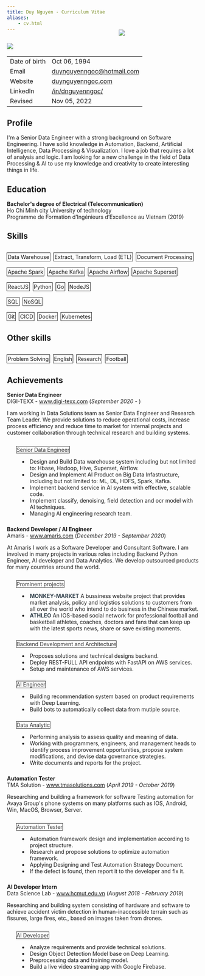 ```yaml
---
title: Duy Nguyen - Curriculum Vitae
aliases:
    - cv.html
---
```


<link rel="stylesheet" href="https://cdnjs.cloudflare.com/ajax/libs/font-awesome/4.7.0/css/font-awesome.min.css">

<div>
    <div style='display: inline-flex; list-style-type: none; padding-top: 15px;'>
        <li>
            <img src='https://visitor-badge.glitch.me/badge?page_id=dnguyenngoc.github.io-cv&left_text=Visitors'/>
        </li>
    </div>
    <div style='float:right; padding-right:10px; width:200px; margin-top:-20px'><img src='/avatar.jpeg'></img></div>

</div>

|||
|---|---|
|Date of birth | Oct 06, 1994 |
|Email | [duynguyenngoc@hotmail.com](duynguyenngoc@hotmail.com) |
|Website | [duynguyenngoc.com](https://duynguyenngoc.com/) |
|LinkedIn | [/in/dnguyenngoc/](https://www.linkedin.com/in/dnguyenngoc/) |
|Revised | Nov 05, 2022 |

## Profile

I'm a Senior Data Engineer with a strong background on Software Engineering.
I have solid knowledge in Automation, Backend, Artificial Intelligence, Data Processing & Visualization.
I love a job that requires a lot of analysis and logic. 
I am looking for a new challenge in the field of Data Processing & AI to use my knowledge and creativity to create interesting things in life.

## Education
__Bachelor's degree of Electrical (Telecommunication)__\
Ho Chi Minh city University of technology\
Programme de Formation d’Ingénieurs d’Excellence au Vietnam (2019)

## Skills
<div style='display:grid; margin-left:-10px'>

  <div style='display: inline-flex; margin-bottom: -10px;'>
    <p style="padding: 2px 2px; margin-left:10px; box-shadow: rgba(255, 255, 255, 0.2) 0px 0px 0px 1px inset, rgba(0, 0, 0, 0.9) 0px 0px 0px 1px;">
    Data Warehouse</p>
    <p style="padding: 2px 2px; margin-left:10px; box-shadow: rgba(255, 255, 255, 0.2) 0px 0px 0px 1px inset, rgba(0, 0, 0, 0.9) 0px 0px 0px 1px;">
    Extract, Transform, Load (ETL)</p>
    <p style="padding: 2px 2px; margin-left:10px; box-shadow: rgba(255, 255, 255, 0.2) 0px 0px 0px 1px inset, rgba(0, 0, 0, 0.9) 0px 0px 0px 1px;">
    Document Processing</p>
  </div> 

  <div style='display: inline-flex; margin-bottom: -10px;'>
    <p style="padding: 2px 2px; margin-left:10px; box-shadow: rgba(255, 255, 255, 0.2) 0px 0px 0px 1px inset, rgba(0, 0, 0, 0.9) 0px 0px 0px 1px;">
    Apache Spark</p>
    <p style="padding: 2px 2px; margin-left:10px; box-shadow: rgba(255, 255, 255, 0.2) 0px 0px 0px 1px inset, rgba(0, 0, 0, 0.9) 0px 0px 0px 1px;">
    Apache Kafka</p>
    <p style="padding: 2px 2px; margin-left:10px; box-shadow: rgba(255, 255, 255, 0.2) 0px 0px 0px 1px inset, rgba(0, 0, 0, 0.9) 0px 0px 0px 1px;">
    Apache Airflow</p>
    <p style="padding: 2px 2px; margin-left:10px; box-shadow: rgba(255, 255, 255, 0.2) 0px 0px 0px 1px inset, rgba(0, 0, 0, 0.9) 0px 0px 0px 1px;">
    Apache Superset</p>
  </div>

  <div style='display: inline-flex; margin-bottom: -10px;'>
    <p style="padding: 2px 2px; margin-left:10px; box-shadow: rgba(255, 255, 255, 0.2) 0px 0px 0px 1px inset, rgba(0, 0, 0, 0.9) 0px 0px 0px 1px;">
    ReactJS</p>
    <p style="padding: 2px 2px; margin-left:10px; box-shadow: rgba(255, 255, 255, 0.2) 0px 0px 0px 1px inset, rgba(0, 0, 0, 0.9) 0px 0px 0px 1px;">
    Python</p>
    <p style="padding: 2px 2px; margin-left:10px; box-shadow: rgba(255, 255, 255, 0.2) 0px 0px 0px 1px inset, rgba(0, 0, 0, 0.9) 0px 0px 0px 1px;">
    Go</p>
    <p style="padding: 2px 2px; margin-left:10px; box-shadow: rgba(255, 255, 255, 0.2) 0px 0px 0px 1px inset, rgba(0, 0, 0, 0.9) 0px 0px 0px 1px;">
    NodeJS</p>
  </div> 

  <div style='display: inline-flex; margin-bottom: -10px;'>
    <p style="padding: 2px 2px; margin-left:10px; box-shadow: rgba(255, 255, 255, 0.2) 0px 0px 0px 1px inset, rgba(0, 0, 0, 0.9) 0px 0px 0px 1px;">
    SQL</p>
    <p style="padding: 2px 2px; margin-left:10px; box-shadow: rgba(255, 255, 255, 0.2) 0px 0px 0px 1px inset, rgba(0, 0, 0, 0.9) 0px 0px 0px 1px;">
    NoSQL</p>
  </div> 


  <div style='display: inline-flex; margin-bottom: -10px;'>
    <p style="padding: 2px 2px; margin-left:10px; box-shadow: rgba(255, 255, 255, 0.2) 0px 0px 0px 1px inset, rgba(0, 0, 0, 0.9) 0px 0px 0px 1px;">
    Git</p>
    <p style="padding: 2px 2px; margin-left:10px; box-shadow: rgba(255, 255, 255, 0.2) 0px 0px 0px 1px inset, rgba(0, 0, 0, 0.9) 0px 0px 0px 1px;">
    CICD</p>
    <p style="padding: 2px 2px; margin-left:10px; box-shadow: rgba(255, 255, 255, 0.2) 0px 0px 0px 1px inset, rgba(0, 0, 0, 0.9) 0px 0px 0px 1px;">
    Docker</p>
    <p style="padding: 2px 2px; margin-left:10px; box-shadow: rgba(255, 255, 255, 0.2) 0px 0px 0px 1px inset, rgba(0, 0, 0, 0.9) 0px 0px 0px 1px;">
    Kubernetes</p>
  </div> 

</div>

## Other skills
<div style='display:grid; margin-left:-10px'>

  <div style='display: inline-flex; margin-bottom: -10px;'>
    <p style="padding: 2px 2px; margin-left:10px; box-shadow: rgba(255, 255, 255, 0.2) 0px 0px 0px 1px inset, rgba(0, 0, 0, 0.9) 0px 0px 0px 1px;">
    Problem Solving</p>
    <p style="padding: 2px 2px; margin-left:10px; box-shadow: rgba(255, 255, 255, 0.2) 0px 0px 0px 1px inset, rgba(0, 0, 0, 0.9) 0px 0px 0px 1px;">
    English</p>
    <p style="padding: 2px 2px; margin-left:10px; box-shadow: rgba(255, 255, 255, 0.2) 0px 0px 0px 1px inset, rgba(0, 0, 0, 0.9) 0px 0px 0px 1px;">
    Research</p>
    <p style="padding: 2px 2px; margin-left:10px; box-shadow: rgba(255, 255, 255, 0.2) 0px 0px 0px 1px inset, rgba(0, 0, 0, 0.9) 0px 0px 0px 1px;">
    Football</p>
  </div> 
</div>

## Achievements
__Senior Data Engineer__\
DIGI-TEXX - www.digi-texx.com (_September 2020 -_ )

I am working in Data Solutions team as Senior Data Engineer and Research Team Leader. We provide solutions to reduce operational costs, increase process efficiency and reduce time to market for internal projects and customer collaboration through technical research and building systems.

<div style='padding-bottom: 10px'>
  <div style='display: flex;'>
    <span class="fa fa-star checked" style='padding-top: 18px;padding-left: 15px;padding-right: 10px;color:gray;'></span>
    <p style="color:#343434; box-shadow: rgba(255, 255, 255, 0.2) 0px 0px 0px 1px inset, rgba(0, 0, 0, 0.9) 0px 0px 0px 1px;">Senior Data Engineer</p>
  </div>
  <div style='padding-left: 40px; display:block;'>
    <div style='display:inline-flex;'><li></li>
      <li style='list-style-type: none;'>Design and Build Data warehouse system including but not limited to: Hbase, Hadoop, Hive, Superset, Airflow.
      </li>
    </div>
    <div style='display:inline-flex;'><li></li>
      <li style='list-style-type: none;'>Design and Implement AI Product on Big Data Infastructure, including but not limited to: ML, DL, HDFS, Spark, Kafka.
      </li>
    </div>
    <div style='display:inline-flex;'><li></li>
      <li style='list-style-type: none;'>Implement backend service in AI system with effective, scalable code.
      </li>
    </div>
    <div style='display:inline-flex;'><li></li>
      <li style='list-style-type: none;'>Implement classify, denoising, field detection and ocr model with AI techniques.
      </li>
    </div>
     <div style='display:inline-flex;'><li></li>
      <li style='list-style-type: none;'>Managing AI engineering research team.
      </li>
    </div>
  </div>
</div>

__Backend Developer / AI Engineer__\
Amaris - www.amaris.com (_December 2019 - September 2020_)

At Amaris I work as a Software Developer and Consultant Software. I am involved in many projects in various roles including Backend Python Engineer, AI developer and Data Analytics. We develop outsourced products for many countries around the world.

<div style='padding-bottom: 10px'>
  <div style='display: flex;'>
    <span class="fa fa-star checked" style='padding-top: 18px;padding-left: 15px;padding-right: 10px;color:gray;'></span>
    <p style="color:#343434; box-shadow: rgba(255, 255, 255, 0.2) 0px 0px 0px 1px inset, rgba(0, 0, 0, 0.9) 0px 0px 0px 1px;">Prominent projects</p>
  </div>
  <div style='padding-left: 40px; display:block;'>
    <div style='display:inline-flex;'><li></li>
      <li style='list-style-type: none;'><strong style='color:#36454F;'>MONKEY-MARKET</strong> A bussiness website project that provides market analysis, policy and logistics solutions to customers from all over the world who intend to do business in the Chinese market.
      </li>
    </div>
    <div style='display:inline-flex;'><li></li>
      <li style='list-style-type: none;'><strong style='color:#36454F;'>ATHLEO</strong>  An IOS-based social network for professional football and basketball athletes, coaches, doctors and fans that can keep up with the latest sports news, share or save existing moments.
      </li>
    </div>
  </div>
</div>

<div style='padding-bottom: 10px'>
  <div style='display: flex;'>
    <span class="fa fa-star checked" style='padding-top: 18px;padding-left: 15px;padding-right: 10px;color:gray;'></span>
    <p style="color:#343434; box-shadow: rgba(255, 255, 255, 0.2) 0px 0px 0px 1px inset, rgba(0, 0, 0, 0.9) 0px 0px 0px 1px;">Backend Development and Architecture</p>
  </div>
    <div style='padding-left: 40px'>
        <div style='display:inline-flex;'><li></li>
          <li style='list-style-type: none;'>Proposes solutions and technical designs backend.</li>
        </div>
        <div style='display:inline-flex;'><li></li>
        <li style='list-style-type: none;'>Deploy REST-FULL API endpoints with FastAPI on AWS services.</li>
        </div>
        <div style='display:inline-flex;'><li></li>
        <li style='list-style-type: none;'>Setup and maintenance of AWS services.</li>
        </div>
    </div>
</div>

<div style='padding-bottom: 10px'>
  <div style='display: flex;'>
    <span class="fa fa-star checked" style='padding-top: 18px;padding-left: 15px;padding-right: 10px; color:gray;'></span>
    <p style="color:#343434; box-shadow: rgba(255, 255, 255, 0.2) 0px 0px 0px 1px inset, rgba(0, 0, 0, 0.9) 0px 0px 0px 1px;">AI Engineer</p>
  </div>
    <div style='padding-left: 40px'>
      <div style='display:inline-flex;'><li></li>
        <li style='list-style-type: none;'>Building recommendation system based on product requirements with Deep Learning.</li>
      </div>
      <div style='display:inline-flex;'><li></li>
        <li style='list-style-type: none;'>Build bots to automatically collect data from mutiple source.</li>
      </div>
    </div>
</div>

<div style='padding-bottom: 10px'>
  <div style='display: flex;'>
    <span class="fa fa-star checked" style='padding-top: 18px;padding-left: 15px;padding-right: 10px;color:gray;'></span>
    <p style="color:#343434; box-shadow: rgba(255, 255, 255, 0.2) 0px 0px 0px 1px inset, rgba(0, 0, 0, 0.9) 0px 0px 0px 1px;">Data Analytic</p>
  </div>
    <div style='padding-left: 40px'>
      <div style='display:inline-flex;'><li></li>
        <li style='list-style-type: none;'>Performing analysis to assess quality and meaning of data.</li>
      </div>
      <div style='display:inline-flex;'><li></li>
        <li style='list-style-type: none;'>Working with programmers, engineers, and management heads to identify process improvement opportunities, propose system modifications, and devise data governance strategies.</li>
      </div>
      <div style='display:inline-flex;'><li></li>
        <li style='list-style-type: none;'>Write documents and reports for the project.</li>
      </div>
    </div>
</div>


__Automation Tester__\
TMA Solution - www.tmasolutions.com (_April 2019 - October 2019_)

Researching and building a framework for software Testing automation for Avaya Group's phone systems on many platforms such as IOS, Android, Win, MacOS, Browser, Server.

<div style='padding-bottom: 10px'>
  <div style='display: flex;'>
    <span class="fa fa-star checked" style='padding-top: 18px;padding-left: 15px;padding-right: 10px;color:gray;'></span>
    <p style="color:#343434; box-shadow: rgba(255, 255, 255, 0.2) 0px 0px 0px 1px inset, rgba(0, 0, 0, 0.9) 0px 0px 0px 1px;">Automation Tester</p>
  </div>
  <div style='padding-left: 40px; display:block;'>
    <div style='display:inline-flex;'><li></li>
      <li style='list-style-type: none;'>Automation framework design and implementation according to project structure.
      </li>
    </div>
    <div style='display:inline-flex;'><li></li>
      <li style='list-style-type: none;'>Research and propose solutions to optimize automation framework.
      </li>
    </div>
    <div style='display:inline-flex;'><li></li>
      <li style='list-style-type: none;'>Applying Designing and Test Automation Strategy Document.
      </li>
    </div>
    <div style='display:inline-flex;'><li></li>
      <li style='list-style-type: none;'>If the defect is found, then report it to the developer and fix it.
      </li>
    </div>
  </div>
</div>


__AI Developer Intern__\
Data Science Lab - www.hcmut.edu.vn (_August 2018 - February 2019_)

Researching and building system consisting of hardware and software to achieve accident victim detection in human-inaccessible terrain such as fissures, large fires, etc., based on images taken from drones.

<div style='padding-bottom: 10px'>
  <div style='display: flex;'>
    <span class="fa fa-star checked" style='padding-top: 18px;padding-left: 15px;padding-right: 10px;color:gray;'></span>
    <p style="color:#343434; box-shadow: rgba(255, 255, 255, 0.2) 0px 0px 0px 1px inset, rgba(0, 0, 0, 0.9) 0px 0px 0px 1px;">AI Developer</p>
  </div>
  <div style='padding-left: 40px; display:block;'>
    <div style='display:inline-flex;'><li></li>
      <li style='list-style-type: none;'>Analyze requirements and provide technical solutions.</li>
    </div>
    <div style='display:inline-flex;'><li></li>
      <li style='list-style-type: none;'>Design Object Detection Model base on Deep Learning.</li>
    </div>
    <div style='display:inline-flex;'><li></li>
      <li style='list-style-type: none;'>Preprocessing data and training model.
      </li>
    </div>
    <div style='display:inline-flex;'><li></li>
      <li style='list-style-type: none;'>Build a live video streaming app with Google Firebase.
      </li>
    </div>
  </div>
</div>

